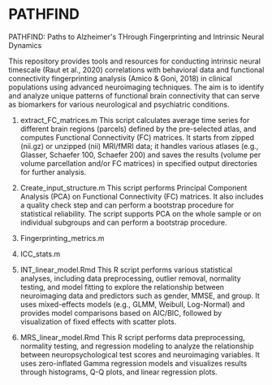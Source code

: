 # PATHFIND
PATHFIND: Paths to Alzheimer's THrough Fingerprinting and Intrinsic Neural Dynamics

This repository provides tools and resources for conducting intrinsic neural timescale (Raut et al., 2020) correlations with behavioral data and functional connectivity fingerprinting analysis (Amico & Goni, 2018) in clinical populations using advanced neuroimaging techniques. The aim is to identify and analyze unique patterns of functional brain connectivity that can serve as biomarkers for various neurological and psychiatric conditions.

1. extract_FC_matrices.m
This script calculates average time series for different brain regions (parcels) defined by the pre-selected atlas, and computes Functional Connectivity (FC) matrices. It starts from zipped (nii.gz) or unzipped (nii) MRI/fMRI data; it handles various atlases (e.g., Glasser, Schaefer 100, Schaefer 200) and saves the results (volume per volume parcellation and/or FC matrices) in specified output directories for further analysis.

2. Create_input_structure.m 
This script performs Principal Component Analysis (PCA) on Functional Connectivity (FC) matrices. It also includes a quality check step and can perform a bootstrap procedure for statistical reliability. The script supports PCA on the whole sample or on individual subgroups and can perform a bootstrap procedure.

3. Fingerprinting_metrics.m


4. ICC_stats.m


5. INT_linear_model.Rmd
This R script performs various statistical analyses, including data preprocessing, outlier removal, normality testing, and model fitting to explore the relationship between neuroimaging data and predictors such as gender, MMSE, and group. It uses mixed-effects models (e.g., GLMM, Weibull, Log-Normal) and provides model comparisons based on AIC/BIC, followed by visualization of fixed effects with scatter plots.

6. MRS_linear_model.Rmd
This R script performs data preprocessing, normality testing, and regression modeling to analyze the relationship between neuropsychological test scores and neuroimaging variables. It uses zero-inflated Gamma regression models and visualizes results through histograms, Q-Q plots, and linear regression plots.
